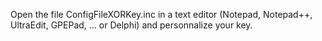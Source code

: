 Open the file ConfigFileXORKey.inc in a text editor (Notepad, Notepad++, UltraEdit, GPEPad, ... or Delphi) and personnalize your key.
